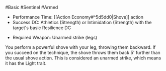 #Basic #Sentinel #Armed
 
- Performance Time: [[Action Economy#^5d5dd0|Shove]] action
- Success DC: Athletics (Strength) or Intimidation (Strength) with the target's basic Resilience DC
* Required Weapon: Unarmed strike (legs)

You perform a powerful shove with your leg, throwing them backward. If you succeed on the technique, the shove throws them back 5' further than the usual shove action. This is considered an unarmed strike, which means it has the Light trait.